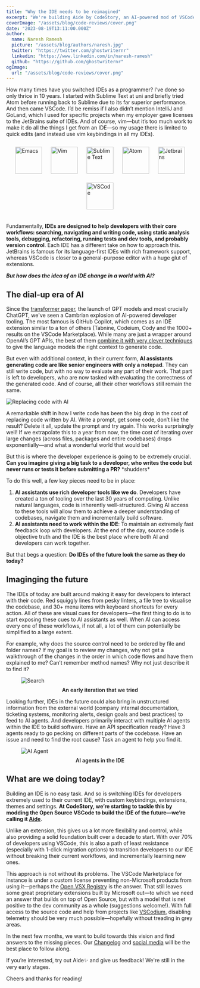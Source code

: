 ```yaml
---
title: "Why the IDE needs to be reimagined"
excerpt: "We're building Aide by CodeStory, an AI-powered mod of VSCode. Here's why."
coverImage: "/assets/blog/code-reviews/cover.png"
date: "2023-08-19T13:11:00.000Z"
author:
  name: Naresh Ramesh
  picture: "/assets/blog/authors/naresh.jpg"
  twitter: "https://twitter.com/ghostwriternr"
  linkedin: "https://www.linkedin.com/in/naresh-ramesh"
  github: "https://github.com/ghostwriternr"
ogImage:
  url: "/assets/blog/code-reviews/cover.png"
---
```


How many times have you switched IDEs as a programmer? I’ve done so only thrice in 10 years. I started with Sublime Text at uni and briefly tried Atom before running back to Sublime due to its far superior performance. And then came VSCode. I’d be remiss if I also didn’t mention IntelliJ and GoLand, which I used for specific projects when my employer gave licenses to the JetBrains suite of IDEs. And of course, vim—but it’s too much work to make it do all the things I get from an IDE—so my usage there is limited to quick edits (and instead use vim keybindings in all my IDEs).

<div style="display:flex;flex-direction:row;flex-wrap:wrap;align-items:center;justify-content:center;margin-bottom:24px;">
    <img src="/assets/blog/why-an-ide/emacs.svg" alt="Emacs" height="72px" style="width:auto;margin:12px;" />
    <img src="/assets/blog/why-an-ide/vim.svg" alt="Vim" height="72px" style="width:auto;margin:12px;" />
    <img src="/assets/blog/why-an-ide/sublime_text.svg" alt="Sublime Text" height="72px" style="width:auto;margin:12px;"/>
    <img src="/assets/blog/why-an-ide/atom.svg" alt="Atom" height="72px" style="width:auto;margin:12px;" />
    <img src="/assets/blog/why-an-ide/jb_square.svg" alt="Jetbrains" height="72px" style="width:auto;margin:12px;" />
    <img src="/assets/blog/why-an-ide/vscode.svg" alt="VSCode" height="72px" style="width:auto;margin:12px;" />
</div>

Fundamentally, **IDEs are designed to help developers with their core workflows: searching, navigating and writing code, using static analysis tools, debugging, refactoring, running tests and dev tools, and probably version control**. Each IDE has a different take on how to approach this. JetBrains is famous for its language-first IDEs with rich framework support, whereas VSCode is closer to a general-purpose editor with a huge glut of extensions.

**_But how does the idea of an IDE change in a world with AI?_**

## The dial-up era of AI

Since the [transformer paper](https://arxiv.org/abs/1706.03762), the launch of GPT models and most crucially ChatGPT, we've seen a Cambrian explosion of AI-powered developer tooling. The most famous is GitHub Copilot, which comes as an IDE extension similar to a ton of others (Tabnine, Codeium, Cody and the 1000+ results on the VSCode Marketplace). While many are just a wrapper around OpenAI’s GPT APIs, the best of them [combine it with very clever techniques](https://thakkarparth007.github.io/copilot-explorer/posts/copilot-internals.html) to give the language models the right context to generate code.

But even with additional context, in their current form, **AI assistants generating code are like senior engineers with only a notepad**. They can still write code, but with no way to evaluate any part of their work. That part is left to developers, who are now tasked with evaluating the correctness of the generated code. And of course, all their other workflows still remain the same.

![Replacing code with AI](/assets/blog/why-an-ide/replacing_code.gif)

A remarkable shift in how I write code has been the big drop in the cost of replacing code written by AI. Write a prompt, get some code, don’t like the result? Delete it all, update the prompt and try again. This works surprisingly well! If we extrapolate this to a year from now, the time cost of iterating over large changes (across files, packages and entire codebases) drops exponentially—and what a wonderful world that would be!

But this is where the developer experience is going to be extremely crucial. **Can you imagine giving a big task to a developer, who writes the code but never runs or tests it before submitting a PR?** \*shudders\*

To do this well, a few key pieces need to be in place:

1. **AI assistants use rich developer tools like we do**. Developers have created a ton of tooling over the last 30 years of computing. Unlike natural languages, code is inherently well-structured. Giving AI access to these tools will allow them to achieve a deeper understanding of codebases, navigate them and incrementally build software.
2. **AI assistants need to work within the IDE**: To maintain an extremely fast feedback loop with developers. At the end of the day, source code is objective truth and the IDE is the best place where both AI and developers can work together.

But that begs a question: **Do IDEs of the future look the same as they do today?**

## Imaginging the future

The IDEs of today are built around making it easy for developers to interact with their code. Red squiggly lines from pesky linters, a file tree to visualise the codebase, and 30+ menu items with keyboard shortcuts for every action. All of these are visual cues for developers—the first thing to do is to start exposing these cues to AI assistants as well. When AI can access every one of these workflows, if not all, a lot of them can potentially be simplified to a large extent.

For example, why does the source control need to be ordered by file and folder names? If my goal is to review my changes, why not get a walkthrough of the changes in the order in which code flows and have them explained to me? Can’t remember method names? Why not just describe it to find it?

<figure class="image">
    <img src="/images/home/nlp-search.png" alt="Search">
    <figcaption style="text-align:center;padding-top:8px;font-weight:600;">An early iteration that we tried</figcaption>
</figure>

Looking further, IDEs in the future could also bring in unstructured information from the external world (company internal documentation, ticketing systems, monitoring alerts, design goals and best practices) to feed to AI agents. And developers primarily interact with multiple AI agents within the IDE to build software. Have an API specification ready? Have 3 agents ready to go pecking on different parts of the codebase. Have an issue and need to find the root cause? Task an agent to help you find it.

<figure class="image">
    <img src="/assets/blog/why-an-ide/debugging.gif" alt="AI Agent">
    <figcaption style="text-align:center;padding-top:8px;font-weight:600;">AI agents in the IDE</figcaption>
</figure>

## What are we doing today?

Building an IDE is no easy task. And so is switching IDEs for developers extremely used to their current IDE, with custom keybindings, extensions, themes and settings. **At CodeStory, we’re starting to tackle this by modding the Open Source VSCode to build the IDE of the future—we’re calling it [Aide](https://codestory.ai)**.

Unlike an extension, this gives us a lot more flexibility and control, while also providing a solid foundation built over a decade to start. With over 70% of developers using VSCode, this is also a path of least resistance (especially with 1-click migration options) to transition developers to our IDE without breaking their current workflows, and incrementally learning new ones.

This approach is not without its problems. The VSCode Marketplace for instance is under a custom license preventing non-Microsoft products from using it—perhaps the [Open VSX Registry](https://open-vsx.org) is the answer. That still leaves some great proprietary extensions built by Microsoft out—to which we need an answer that builds on top of Open Source, but with a model that is net positive to the dev community as a whole (suggestions welcome!). With full access to the source code and help from projects like [VSCodium](https://vscodium.com), disabling telemetry should be very much possible—hopefully without treading in grey areas.

In the next few months, we want to build towards this vision and find answers to the missing pieces. Our [Changelog](/changelog) and [social media](https://twitter.com/codestoryai) will be the best place to follow along.

If you’re interested, try out Aide✨ and give us feedback! We're still in the very early stages.

Cheers and thanks for reading!
